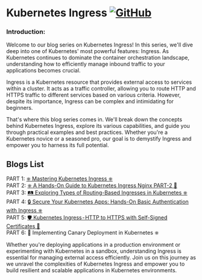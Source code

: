 # Kubernetes Ingress [![GitHub](https://img.shields.io/github/license/anveshmuppeda/kubernetes-ingress?color=blue)](https://github.com/anveshmuppeda/kubernetes-ingress/blob/main/LICENSE)

### Introduction:  

Welcome to our blog series on Kubernetes Ingress! In this series, we'll dive deep into one of Kubernetes' most powerful features: Ingress. As Kubernetes continues to dominate the container orchestration landscape, understanding how to efficiently manage inbound traffic to your applications becomes crucial.  

Ingress is a Kubernetes resource that provides external access to services within a cluster. It acts as a traffic controller, allowing you to route HTTP and HTTPS traffic to different services based on various criteria. However, despite its importance, Ingress can be complex and intimidating for beginners.  

That's where this blog series comes in. We'll break down the concepts behind Kubernetes Ingress, explore its various capabilities, and guide you through practical examples and best practices. Whether you're a Kubernetes novice or a seasoned pro, our goal is to demystify Ingress and empower you to harness its full potential.  

## Blogs List  
PART 1: [⎈ Mastering Kubernetes Ingress ⎈](https://medium.com/@muppedaanvesh/mastering-kubernetes-ingress-2c86ae412e79)  
PART 2: [⎈ A Hands-On Guide to Kubernetes Ingress Nginx PART-2 🚀](https://medium.com/@muppedaanvesh/a-hands-on-guide-to-kubernetes-ingress-nginx-7c4c5b45eb89)  
PART 3: [🛤️ Exploring Types of Routing-Based Ingresses in Kubernetes ⎈](https://medium.com/@muppedaanvesh/%EF%B8%8F-exploring-types-of-routing-based-ingresses-in-kubernetes-da56f51b3a6b)  
PART 4: [🔒 Secure Your Kubernetes Apps: Hands-On Basic Authentication with Ingress ⎈](https://medium.com/@muppedaanvesh/secure-your-kubernetes-apps-hands-on-basic-authentication-with-ingress-55bc6dfeb1e5)  
PART 5: [🛡️ Kubernetes Ingress - HTTP to HTTPS with Self-Signed Certificates 🔐](https://medium.com/@muppedaanvesh/%EF%B8%8F-kubernetes-ingress-transitioning-to-https-with-self-signed-certificates-0c7ab0231e76)  
PART 6: 🐤 Implementing Canary Deployment in Kubernetes ⎈

Whether you're deploying applications in a production environment or experimenting with Kubernetes in a sandbox, understanding Ingress is essential for managing external access efficiently. Join us on this journey as we unravel the complexities of Kubernetes Ingress and empower you to build resilient and scalable applications in Kubernetes environments.  

